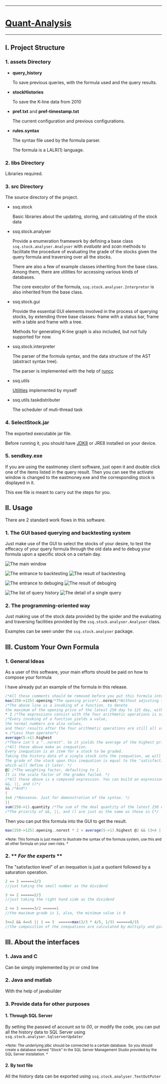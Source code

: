
---
# [Quant-Analysis](https://github.com/ssqstone/Quant-Analysis.git)

---

## I. Project Structure

### 1. **assets** Directory
- **query_history**

   To save previous queries, with the formula used and the query results. 

- **stockHistories**

   To save the K-line data from 2010

- **pref.txt** and **pref-timestamp.txt**

   The current configuration and previous configurations. 

- **rules.syntax**

   The syntax file used by the formula parser. 
   
   The formula is a LALR(1) language. 

### 2. **libs** Directory
Libraries required.  

### 3. **src** Directory
The source directory of the project. 

- ssq.stock

   Basic libraries about the updating, storing, and calculating of the stock data

- ssq.stock.analyser

   Provide a enumeration framework by defining a base class `ssq.stock.analyser.Analyser` with *evaluate* and *scan* methods to facilitate the procedure of evaluating the grade of the stocks given the query formula and traversing over all the stocks. 
   
   There are also a few of example classes inheriting from the base class. Among them, there are utilities for accessing various kinds of databases. 
   
   The core executor of the formula, `ssq.stock.analyser.Interpretor` is also inherited from the base class. 

- ssq.stock.gui

   Provide the essential GUI elements involved in the process of querying stocks, by extending three base classes: frame with a status bar, frame with a table and frame with a tree. 
   
   Methods for generating K-line graph is also included, but not fully supported for now. 

- ssq.stock.interpreter

   The parser of the formula syntax, and the data structure of the AST (abstract syntax tree). 
   
   The parser is implemented with the help of [runcc](http://runcc.sourceforge.net/)

- ssq.utils

   [Utilities](https://git.oschina.net/ssqston/util.git) implemented by myself

- ssq.utils.taskdistributer

   The scheduler of muti-thread task

### 4. **SelectStock.jar**

   The exported executable jar file. 

   Before running it, you should have [JDK8](http://www.oracle.com/technetwork/java/javase/downloads/jdk8-downloads-2133151.html) or JRE8 installed on your device. 

### 5. **sendkey.exe**

   If you are using the eastmoney client software, just open it and double click one of the items listed in the query result. Then you can see the activate window is changed to the eastmoney.exe and the corresponding stock is displayed in it. 

   This exe file is meant to carry out the steps for you. 

## II. Usage

There are 2 standard work flows in this software. 

### 1. The GUI based querying and backtesting system

Just make use of the GUI to select the stocks of your desire, to test the effecacy of your query formula through the old data and to debug your formula upon a specific stock on a certain day. 

![The main window](doc/main%20frame.PNG)

![The entrance to backtesting](doc/loopback%20entrance.PNG)
![The result of backtesting](doc/loopback%20result.PNG)

![The entrance to debuging](doc/debug%20entrance.PNG)
![The result of debuging](doc/debug%20detail.PNG)

![The list of query history](doc/history%20list.PNG)
![The detail of a single query](doc/history%20element.PNG)

### 2. The programming-oriented way
   
Just making use of the stock data provided by the spider and the evaluating and traversing facilities provided by the `ssq.stock.analyser.Analyser` class. 

Examples can be seen under the `ssq.stock.analyser` package. 

## III. Custom Your **Own** Formula
### 1. General Ideas

As a user of this software, your main efforts should be paid on how to compose your formula

I have already put an example of the formula in this release. 

```Scala
/*All these comments should be removed before you put this formula into the GUI*/
max(250->125).opening/*The opening price*/..norest/*Without adjusting (Backward adjustment is the default option)*/ 
/*The above line is a invoking of a function, to denote 
the maximum of the opening price of the latest 250 day to 125 day, without adjusting the price.*/
* 2 /*The expressions consist with the four arithmetic operations is supported*/
/*Every invoking of a function yields a value, 
the normal numbers are also values, 
and their results after the four arithmetic operations are still all values.*/
< /*Less than operator*/
average(5->1).highest 
/*There isn't a "..norest". So it yields the average of the highest prices in the latest 5 days*/ 
/*All these above make an inequation. 
Every inequation is an item for a stock to be graded. 
Taking the history data of a single stock into the inequation, we will get two values on the two sides. 
The grade of the stock upon this inequation is equal to the "satisfaction level" of the inequation, 
which will define it later. */
@2 /*The weighting factor, defaulting to 1. 
It is the scale factor of the grades failed. */ 
/*All these above is a composed expression. You can build an expression tree by using the 
&&, ||, and ()*/
&& /*And*/
(
3<4 /*Nonsense. Just for demonstration of the syntax. */
|| 
sum(250->1).quantity /*The sum of the deal quantity of the latest 250 days*/ > 10000000000)
/*The priority of &&, ||, and () are just as the same as those in C*/
```

Then you can put this formula into the GUI to get the result. 
```Scala
max(250->125).opening..norest * 2 < average(5->1).highest @2 && (3<4 || sum(250->1).quantity > 10000000000)
```
<small>*Note: This formula is just meant to illustrate the syntax of the formula system, use this and all other formula on your own risks. *</small>

### 2. ** *For the experts* **

The "satisfaction level" of an inequation is just a quotient followed by a saturation operation. 

```Scala
2 == 3 ======2/3			
//just taking the small number as the dividend

3 <= 2 ======2/3			
//just taking the right hand side as the dividend

2 <= 3 ======3/2 ======1		
//the maximum grade is 1, also, the minimum value is 0

3<=2 && 4==5 || 1 == 3  ======max(2/3 * 4/5, 1/3) ======8/15 
//the composition of the inequations are calculated by multiply and picking the max value
```

## III. About the interfaces
### 1. Java and C

Can be simply implemented by jni or cmd line

### 2. Java and matlab

With the help of javabuilder

### 3. Provide data for other purposes
#### 1. Through SQL Server

By setting the passwd of account *sa* to *00*, or modify the code, you can put all the history data to SQL Server using `ssq.stock.analyser.SqlserverUpdater`
	
<small>*Note: The underlying jdbc should be connected to a certain database. So you should create a database named "Stock" in the SQL Server Management Studio provided by the SQL Server installation. *</small>

#### 2. By text file

All the history data can be exported using `ssq.stock.analyser.TextOutPuter`
